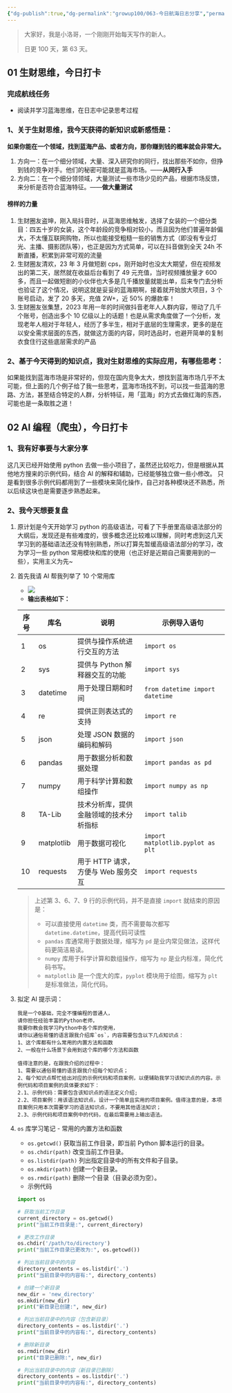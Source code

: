 ```yaml
---
{"dg-publish":true,"dg-permalink":"growup100/063-今日航海日志分享","permalink":"/growup100/063-今日航海日志分享/","tags":["小洛哥成长笔记"],"noteIcon":"1","created":"2024-06-21","updated":"2024-06-21"}
---
```



> 大家好，我是小洛哥，一个刚刚开始每天写作的新人。
> 
> 日更 100 天，第 63 天。

## 01 生财思维，今日打卡

### 完成航线任务

- 阅读并学习蓝海思维，在日志中记录思考过程

### 1、关于生财思维，我今天获得的新知识或新感悟是：

**如果你能在一个领域，找到蓝海产品、或者方向，那你赚到钱的概率就会非常大。** 
1. 方向一：在一个细分领域，大量、深入研究你的同行，找出那些不如你，但挣到钱的竞争对手。他们的秘密可能就是蓝海市场。——**从同行入手**
2. 方向二：在一个细分领领域，大量测试一些市场少见的产品，根据市场反馈，来分析是否符合蓝海特征。——**做大量测试**

#### 榜样的力量

1. 生财圈友盗坤，刚入局抖音时，从蓝海思维触发，选择了女装的一个细分类目：四五十岁的女装，这个年龄段的竞争相对较小，而且因为他们普遍年龄偏大，不太懂互联网购物，所以也能接受粗糙一些的销售方式（即没有专业灯光、主播、摄影团队等），也正是因为方式简单，可以在抖音做到全天 24h 不断直播，积累到非常可观的流量
2. 生财圈友清欢，23 年 3 月做短剧 cps，刚开始时也没太大期望，但在视频发出的第二天，居然就在收益后台看到了 49 元充值，当时视频播放量才 600 多，而且一起做短剧的小伙伴也大多是几千播放量就能出单，后来专门去分析也验证了这个情况，说明这就是妥妥的蓝海期啊，接着就开始放大项目，3 个账号启动，发了 20 多天，充值 2W+，近 50% 的爆款率！
3. 生财圈友张集慧，2023 年用一年的时间做抖音老年人人群内容，带动了几千个账号，创造出多个 10 亿级以上的话题！也是从需求角度做了一个分析，发现老年人相对于年轻人，经历了多半生，相对于底层的生理需求，更多的是在以安全需求层面的东西，就做这方面的内容，同时选品时，也避开简单的复制衣食住行这些底层需求的产品

### 2、基于今天得到的知识点，我对生财思维的实际应用，有哪些思考：

如果能找到蓝海市场是非常好的，但现在国内竞争太大，想找到蓝海市场几乎不太可能，但上面的几个例子给了我一些思考，蓝海市场找不到，可以找一些蓝海的思路、方法，甚至结合特定的人群，分析特征，用「蓝海」的方式去做红海的东西，可能也是一条取胜之道！

## 02 AI 编程（爬虫），今日打卡

### 1、我有好事要与大家分享

这几天已经开始使用 python 去做一些小项目了，虽然还比较吃力，但是根据从其他地方搜来的示例代码，结合 AI 的解释和辅助，已经能够独立做一些小修改。
只是看到很多示例代码都用到了一些模块来简化操作，自己对各种模块还不熟悉，所以后续这块也是需要逐步熟悉起来。

### 2、我今天想要复盘

1. 原计划是今天开始学习 python 的高级语法，可看了下手册里高级语法部分的大纲后，发现还是有些难度的，很多概念还比较难以理解，同时考虑到这几天学习到的基础语法还没有特别熟悉，所以打算先暂缓高级语法部分的学习，改为学习一些 python 常用模块和库的使用（也正好是近期自己需要用到的一些），实用主义为先~
2. 首先我请 AI 帮我列举了 10 个常用库
	- ![](http://img.xlg.life/images%2F2024%2F06%2F21%2F20240621164218-619ad402c96ed8a6a8c26c456faeaa9e.png)
	- **输出表格如下：**
	  
	|序号|库名|说明|示例导入语句|
	|---|---|---|---|
	|1|os|提供与操作系统进行交互的方法|`import os`|
	|2|sys|提供与 Python 解释器交互的功能|`import sys`|
	|3|datetime|用于处理日期和时间|`from datetime import datetime`|
	|4|re|提供正则表达式的支持|`import re`|
	|5|json|处理 JSON 数据的编码和解码|`import json`|
	|6|pandas|用于数据分析和数据处理|`import pandas as pd`|
	|7|numpy|用于科学计算和数组操作|`import numpy as np`|
	|8|TA-Lib|技术分析库，提供金融领域的技术分析指标|`import talib`|
	|9|matplotlib|用于数据可视化|`import matplotlib.pyplot as plt`|
	|10|requests|用于 HTTP 请求，方便与 Web 服务交互|`import requests`|

	> 上述第 3、6、7、9 行的示例代码，并不是直接 `import` 就结束的原因是：
	> - 可以直接使用 `datetime` 类，而不需要每次都写 `datetime.datetime`，提高代码可读性
	> - `pandas` 库通常用于数据处理，缩写为 `pd` 是业内常见做法，这样代码更简洁易读。
	> - `numpy` 库用于科学计算和数组操作，缩写为 `np` 是业内标准，简化代码书写。
	> - `matplotlib` 是一个庞大的库，`pyplot` 模块用于绘图，缩写为 `plt` 是标准做法，简化代码。

3. 拟定 AI 提示词：

	```
	我是一个0基础，完全不懂编程的普通人，​
	请你担任经验丰富的Python老师，​
	我要你教会我学习Python中各个库的使用，​
	请你以通俗易懂的语言跟我介绍库`os`，内容需要包含以下几点知识点：​
	1、这个库都有什么常用的内置方法和函数
	2、一般在什么场景下会用到这个库的哪个方法和函数
	
	值得注意的是，在跟我介绍的过程中：​
	1、需要以通俗易懂的语言跟我介绍每个知识点；​
	2、每个知识点帮忙给出对应的示例代码和项目案例，以便辅助我学习该知识点的内容。示例代码和项目案例的具体要求如下：​
	2.1、示例代码：需要包含该知识点的语法定义介绍;​
	2.2、项目案例：用该语法知识点，设计一个简单且实用的项目案例。值得注意的是，本项目案例只用本次需要学习的语法知识点，不要用其他语法知识；​
	2.3、示例代码和项目案例中的代码，在最后需要用上输出语法。
	```

4. `os` 库学习笔记 - 常用的内置方法和函数
	- `os.getcwd()` 获取当前工作目录，即当前 Python 脚本运行的目录。
	- `os.chdir(path)` 改变当前工作目录。
	- `os.listdir(path)` 列出指定目录中的所有文件和子目录。
	- `os.mkdir(path)` 创建一个新目录。
	- `os.rmdir(path)` 删除一个目录（目录必须为空）。
	- 示例代码

	```python
	import os
	
	# 获取当前工作目录
	current_directory = os.getcwd()
	print("当前工作目录是:", current_directory)
	
	# 更改工作目录
	os.chdir('/path/to/directory')
	print("当前工作目录已更改为:", os.getcwd())
	
	# 列出当前目录中的内容
	directory_contents = os.listdir('.')
	print("当前目录中的内容有:", directory_contents)
	
	# 创建一个新目录
	new_dir = 'new_directory'
	os.mkdir(new_dir)
	print("新目录已创建:", new_dir)
	
	# 列出当前目录中的内容（包含新目录）
	directory_contents = os.listdir('.')
	print("当前目录中的内容有:", directory_contents)
	
	# 删除新目录
	os.rmdir(new_dir)
	print("目录已删除:", new_dir)
	
	# 列出当前目录中的内容（新目录已删除）
	directory_contents = os.listdir('.')
	print("当前目录中的内容有:", directory_contents)
	
	```
